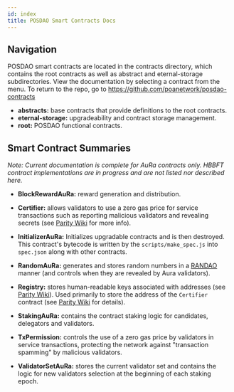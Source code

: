 ```yaml
---
id: index
title: POSDAO Smart Contracts Docs
---
```


## Navigation

POSDAO smart contracts are located in the contracts directory, which contains the root contracts as well as abstract and eternal-storage subdirectories. View the documentation by selecting a contract from the menu. To return to the repo, go to https://github.com/poanetwork/posdao-contracts

- **abstracts:** base contracts that provide definitions to the root contracts. 
- **eternal-storage:** upgradeability and contract storage management.
- **root:** POSDAO functional contracts.

## Smart Contract Summaries

_Note: Current documentation is complete for AuRa contracts only. HBBFT contract implementations are in progress and are not listed nor described here._

- **BlockRewardAuRa:** reward generation and distribution. 

- **Certifier:** allows validators to use a zero gas price for service transactions such as reporting malicious validators and revealing secrets (see [Parity Wiki](https://wiki.parity.io/Permissioning.html#gas-price) for more info). 

- **InitializerAuRa:** Initializes upgradable contracts and is then destroyed. This contract's bytecode is written by the `scripts/make_spec.js` into `spec.json` along with other contracts.

- **RandomAuRa:** generates and stores random numbers in a [RANDAO](https://github.com/randao/randao) manner (and controls when they are revealed by Aura validators). 

- **Registry:** stores human-readable keys associated with addresses (see [Parity Wiki](https://wiki.parity.io/Parity-name-registry.html)). Used primarily to store the address of the `Certifier` contract (see [Parity Wiki](https://wiki.parity.io/Permissioning.html#gas-price) for details).

- **StakingAuRa:** contains the contract staking logic for candidates, delegators and validators.

- **TxPermission:** controls the use of a zero gas price by validators in service transactions, protecting the network against "transaction spamming" by malicious validators. 

- **ValidatorSetAuRa:** stores the current validator set and contains the logic for new validators selection at the beginning of each staking epoch.